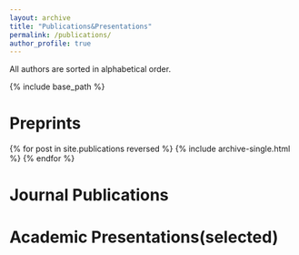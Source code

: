 ```yaml
---
layout: archive
title: "Publications&Presentations"
permalink: /publications/
author_profile: true
---
```


All authors are sorted in alphabetical order.
<!--{% if site.author.googlescholar %}
  <div class="wordwrap">You can also find my articles on <a href="{{site.author.googlescholar}}">my Google Scholar profile</a>.</div>
{% endif %}
-->

{% include base_path %}


Preprints
======

{% for post in site.publications reversed %}
  {% include archive-single.html %}
{% endfor %}

Journal Publications 
======





Academic Presentations(selected)
======
